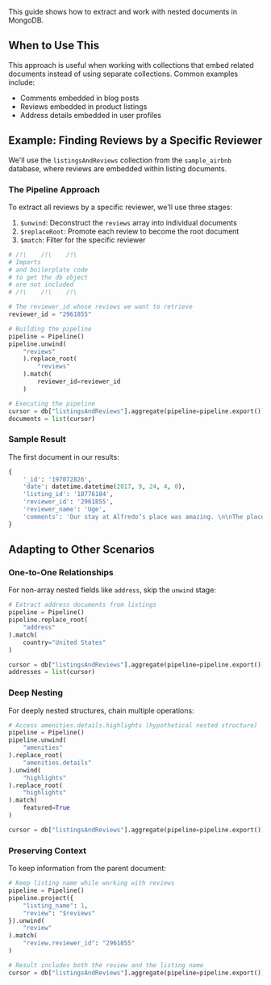 This guide shows how to extract and work with nested documents in MongoDB.

## When to Use This

This approach is useful when working with collections that embed related documents instead of using separate collections. Common examples include:

- Comments embedded in blog posts
- Reviews embedded in product listings
- Address details embedded in user profiles

## Example: Finding Reviews by a Specific Reviewer

We'll use the `listingsAndReviews` collection from the `sample_airbnb` database, where reviews are embedded within listing documents.

### The Pipeline Approach

To extract all reviews by a specific reviewer, we'll use three stages:

1. `$unwind`: Deconstruct the `reviews` array into individual documents
2. `$replaceRoot`: Promote each review to become the root document
3. `$match`: Filter for the specific reviewer

```python
# /!\    /!\    /!\
# Imports
# and boilerplate code
# to get the db object 
# are not included
# /!\    /!\    /!\

# The reviewer_id whose reviews we want to retrieve
reviewer_id = "2961855"

# Building the pipeline
pipeline = Pipeline()
pipeline.unwind(
    "reviews"
    ).replace_root(
        "reviews"
    ).match(
        reviewer_id=reviewer_id
    )

# Executing the pipeline
cursor = db["listingsAndReviews"].aggregate(pipeline=pipeline.export())
documents = list(cursor)
```

### Sample Result

The first document in our results:

```python
{
    '_id': '197072826',
    'date': datetime.datetime(2017, 9, 24, 4, 0),
    'listing_id': '18776184',
    'reviewer_id': '2961855',
    'reviewer_name': 'Uge',
    'comments': 'Our stay at Alfredo’s place was amazing. \n\nThe place is spacious, very clean, comfortable, decorated with good taste, and has everything one may need. I really liked his apartment. \n\nIt is very well located, the restaurants and bars around are great and in an easy 30 minute walk you are downtown or in old Montreal. Very pleasant area to be outside and felt very safe. \n\nAlfredo always answered my messages within 5 minutes and was incredibly helpful and generous. \n\nI highly recommend this place. Thank you Alfredo!'
}
```

## Adapting to Other Scenarios

### One-to-One Relationships

For non-array nested fields like `address`, skip the `unwind` stage:

```python
# Extract address documents from listings
pipeline = Pipeline()
pipeline.replace_root(
    "address"
).match(
    country="United States"
)

cursor = db["listingsAndReviews"].aggregate(pipeline=pipeline.export())
addresses = list(cursor)
```

### Deep Nesting

For deeply nested structures, chain multiple operations:

```python
# Access amenities.details.highlights (hypothetical nested structure)
pipeline = Pipeline()
pipeline.unwind(
    "amenities"
).replace_root(
    "amenities.details"
).unwind(
    "highlights"
).replace_root(
    "highlights"
).match(
    featured=True
)

cursor = db["listingsAndReviews"].aggregate(pipeline=pipeline.export())
```

### Preserving Context

To keep information from the parent document:

```python
# Keep listing name while working with reviews
pipeline = Pipeline()
pipeline.project({
    "listing_name": 1, 
    "review": "$reviews"
}).unwind(
    "review"
).match(
    "review.reviewer_id": "2961855"
)

# Result includes both the review and the listing name
cursor = db["listingsAndReviews"].aggregate(pipeline=pipeline.export())
```
